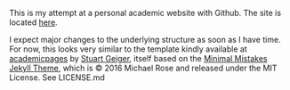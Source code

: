 This is my attempt at a personal academic website with Github. The site is located [here](https://markwelt.github.io).

I expect major changes to the underlying structure as soon as I have time. For now, this looks very similar to the template kindly available at [academicpages](https://github.com/academicpages/academicpages.github.io) by [Stuart Geiger](https://github.com/staeiou), itself based on the [Minimal Mistakes Jekyll Theme](https://mmistakes.github.io/minimal-mistakes/), which is © 2016 Michael Rose and released under the MIT License. See LICENSE.md

